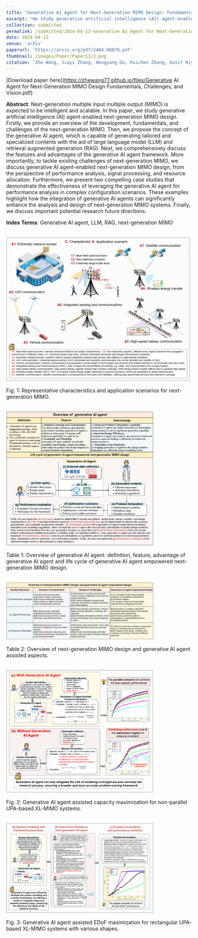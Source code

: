 ```yaml
---
title: "Generative AI Agent for Next-Generation MIMO Design: Fundamentals, Challenges, and Vision"
excerpt: "We study generative artificial intelligence (AI) agent-enabled next-generation MIMO design. Firstly, we provide an overview of the development, fundamentals, and challenges of the next-generation MIMO. Then, we propose the concept of the generative AI agent, which is capable of generating tailored and specialized contents with the aid of large language model (LLM) and retrieval augmented generation (RAG). Next, we comprehensively discuss the features and advantages of the generative AI agent framework. More importantly, to tackle existing challenges of next-generation MIMO, we discuss generative AI agent-enabled next-generation MIMO design, from the perspective of performance analysis, signal processing, and resource allocation."
collection: submitted
permalink: /submitted/2024-04-13-Generative AI Agent for Next-Generation MIMO Design: Fundamentals, Challenges, and Vision
date: 2024-04-13
venue: 'arXiv'
paperurl: 'https://arxiv.org/pdf/2404.08878.pdf'
thumbnail: /images/Paper/Paper11/2.png
citation: 'Zhe Wang, Jiayi Zhang, Hongyang Du, Ruichen Zhang, Dusit Niyato, Bo Ai, and Khaled B. Letaief, "Generative AI Agent for Next-Generation MIMO Design: Fundamentals, Challenges, and Vision," 2404.08878, 2024.'
---
```



[Download paper here](https://zhewang77.github.io/files/Generative AI Agent for Next-Generation MIMO Design Fundamentals, Challenges, and Vision.pdf)

**Abstract**: Next-generation multiple input multiple output (MIMO) is expected to be intelligent and scalable. In this paper, we study generative artificial intelligence (AI) agent-enabled next-generation MIMO design. Firstly, we provide an overview of the development, fundamentals, and challenges of the next-generation MIMO. Then, we propose the concept of the generative AI agent, which is capable of generating tailored and specialized contents with the aid of large language model (LLM) and retrieval augmented generation (RAG). Next, we comprehensively discuss the features and advantages of the generative AI agent framework. More importantly, to tackle existing challenges of next-generation MIMO, we discuss generative AI agent-enabled next-generation MIMO design, from the perspective of performance analysis, signal processing, and resource allocation. Furthermore, we present two compelling case studies that demonstrate the effectiveness of leveraging the generative AI agent for performance analysis in complex configuration scenarios. These examples highlight how the integration of generative AI agents can significantly enhance the analysis and design of next-generation MIMO systems. Finally, we discuss important potential research future directions.

**Index Terms**: Generative AI agent, LLM, RAG, next-generation MIMO



<br/><img src='/images/Paper/Paper11/1.png' width = "500">

Fig. 1: Representative characteristics and application scenarios for next-generation MIMO.

<br/><img src='/images/Paper/Paper11/2.png' width = "400">

Table 1: Overview of generative AI agent: definition, feature, advantage of generative AI agent and life cycle of generative AI agent empowered next-generation MIMO design.

<br/><img src='/images/Paper/Paper11/3.png' width = "400">

Table 2: Overview of next-generation MIMO design and generative AI agent assisted aspects.

<br/><img src='/images/Paper/Paper11/4.png' width = "400">

Fig. 2: Generative AI agent assisted capacity maximization for non-parallel UPA-based XL-MIMO systems.

<br/><img src='/images/Paper/Paper11/5.png' width = "400">

Fig. 3: Generative AI agent assisted EDoF maximization for rectangular UPA-based XL-MIMO systems with various shapes.

